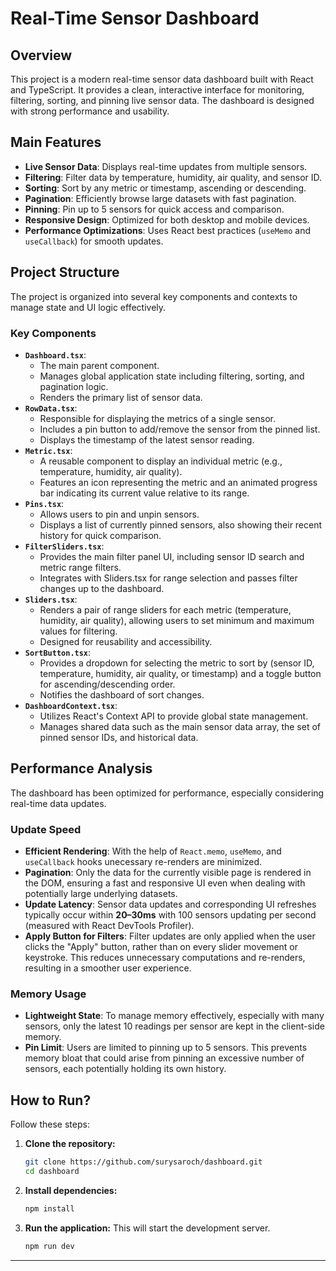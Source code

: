 # Real-Time Sensor Dashboard

## Overview

This project is a modern real-time sensor data dashboard built with React and TypeScript. It provides a clean, interactive interface for monitoring, filtering, sorting, and pinning live sensor data. The dashboard is designed with strong performance and usability.
## Main Features

*   **Live Sensor Data**: Displays real-time updates from multiple sensors.
*   **Filtering**: Filter data by temperature, humidity, air quality, and sensor ID.
*   **Sorting**: Sort by any metric or timestamp, ascending or descending.
*   **Pagination**: Efficiently browse large datasets with fast pagination.
*   **Pinning**: Pin up to 5 sensors for quick access and comparison.
*   **Responsive Design**: Optimized for both desktop and mobile devices.
*   **Performance Optimizations**: Uses React best practices (`useMemo` and `useCallback`) for smooth updates.

## Project Structure

The project is organized into several key components and contexts to manage state and UI logic effectively.

### Key Components

*   **`Dashboard.tsx`**:
    *   The main parent component.
    *   Manages global application state including filtering, sorting, and pagination logic.
    *   Renders the primary list of sensor data.
*   **`RowData.tsx`**:
    *   Responsible for displaying the metrics of a single sensor.
    *   Includes a pin button to add/remove the sensor from the pinned list.
    *   Displays the timestamp of the latest sensor reading.
*   **`Metric.tsx`**:
    *   A reusable component to display an individual metric (e.g., temperature, humidity, air quality).
    *   Features an icon representing the metric and an animated progress bar indicating its current value relative to its range.
*   **`Pins.tsx`**:
    *   Allows users to pin and unpin sensors.
    *   Displays a list of currently pinned sensors, also showing their recent history for quick comparison.
*   **`FilterSliders.tsx`**:
    * Provides the main filter panel UI, including sensor ID search and metric range filters.
    * Integrates with Sliders.tsx for range selection and passes filter changes up to the dashboard.
*   **`Sliders.tsx`**:
    * Renders a pair of range sliders for each metric (temperature, humidity, air quality), allowing users to set minimum and maximum values for filtering.
    * Designed for reusability and accessibility.
*   **`SortButton.tsx`**:
    * Provides a dropdown for selecting the metric to sort by (sensor ID, temperature, humidity, air quality, or timestamp) and a toggle button for ascending/descending order.
    * Notifies the dashboard of sort changes.
*   **`DashboardContext.tsx`**:
    *   Utilizes React's Context API to provide global state management.
    *   Manages shared data such as the main sensor data array, the set of pinned sensor IDs, and historical data.

## Performance Analysis

The dashboard has been optimized for performance, especially considering real-time data updates.

### Update Speed

*   **Efficient Rendering**: With the help of `React.memo`, `useMemo`, and `useCallback` hooks unecessary re-renders are minimized.
*   **Pagination**: Only the data for the currently visible page is rendered in the DOM, ensuring a fast and responsive UI even when dealing with potentially large underlying datasets.
*   **Update Latency**: Sensor data updates and corresponding UI refreshes typically occur within **20–30ms** with 100 sensors updating per second (measured with React DevTools Profiler).
*   **Apply Button for Filters**: Filter updates are only applied when the user clicks the "Apply" button, rather than on every slider movement or keystroke. This reduces unnecessary computations and re-renders, resulting in a smoother user experience.


### Memory Usage

*   **Lightweight State**: To manage memory effectively, especially with many sensors, only the latest 10 readings per sensor are kept in the client-side memory.
*   **Pin Limit**: Users are limited to pinning up to 5 sensors. This prevents memory bloat that could arise from pinning an excessive number of sensors, each potentially holding its own history.


## How to Run?

Follow these steps:

1.  **Clone the repository:**
    ```bash
    git clone https://github.com/surysaroch/dashboard.git
    cd dashboard
    ```

2.  **Install dependencies:**
    ```bash
    npm install
    ```

3.  **Run the application:**
    This will start the development server.
    ```bash
    npm run dev
    ```

---
